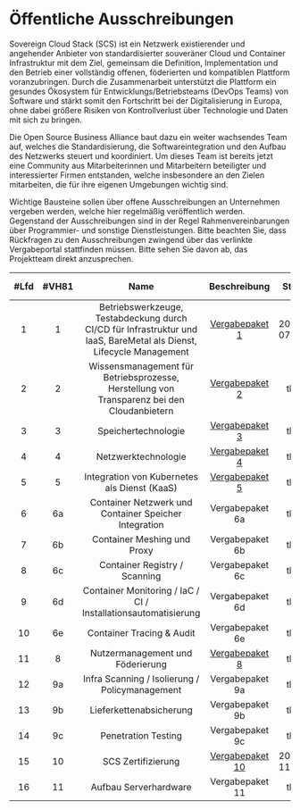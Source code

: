 # Öffentliche Ausschreibungen
Sovereign Cloud Stack (SCS) ist ein Netzwerk existierender und angehender Anbieter von standardisierter souveräner Cloud und Container Infrastruktur mit dem Ziel, gemeinsam die Definition, Implementation und den Betrieb einer vollständig offenen, föderierten und kompatiblen Plattform voranzubringen. Durch die Zusammenarbeit unterstützt die Plattform ein gesundes Ökosystem für Entwicklungs/Betriebsteams (DevOps Teams) von Software und stärkt somit den Fortschritt bei der Digitalisierung in Europa, ohne dabei größere Risiken von Kontrollverlust über Technologie und Daten mit sich zu bringen.

Die Open Source Business Alliance baut dazu ein weiter wachsendes Team auf, welches die Standardisierung, die Softwareintegration und den Aufbau des Netzwerks steuert und koordiniert. Um dieses Team ist bereits jetzt eine Community aus Mitarbeiterinnen und Mitarbeitern beteiligter und interessierter Firmen entstanden, welche insbesondere an den Zielen mitarbeiten, die für ihre eigenen Umgebungen wichtig sind.

Wichtige Bausteine sollen über offene Ausschreibungen an Unternehmen vergeben werden, welche hier regelmäßig veröffentlich werden. 
Gegenstand der Ausschreibungen sind in der Regel Rahmenvereinbarungen über Programmier- und sonstige Dienstleistungen. 
Bitte beachten Sie, dass 
Rückfragen zu den Ausschreibungen zwingend über das verlinkte Vergabeportal stattfinden müssen. Bitte sehen Sie davon ab, das Projektteam direkt anzusprechen.

<div class="table-responsive" markdown="1">

| #Lfd | #VH81 | Name | Beschreibung | Start | Abgabefrist | Link zum Vergabeportal |
|:---:|:---:|:---:|:---:|:---:|:---:|:---:|
| 1  | 1  | Betriebswerkzeuge, Testabdeckung durch CI/CD für Infrastruktur und IaaS, BareMetal als Dienst, Lifecycle Management | [Vergabepaket 1](lot1/) | 2021-07-30 | 2021-08-20 | ~~SCS-VP01~~ |
| 2  | 2  | Wissensmanagement für Betriebsprozesse, Herstellung von Transparenz bei den Cloudanbietern | [Vergabepaket 2](lot2/) | tba | tba | tba |
| 3  | 3  | Speichertechnologie | [Vergabepaket 3](lot3/) | tba | tba | tba |
| 4  | 4  | Netzwerktechnologie | [Vergabepaket 4](lot4/) | tba | tba | tba |
| 5  | 5  | Integration von Kubernetes als Dienst (KaaS) | [Vergabepaket 5](lot5/) | tba | tba | tba |
| 6  | 6a | Container Netzwerk und Container Speicher Integration | Vergabepaket 6a | tba | tba | tba |
| 7  | 6b | Container Meshing und Proxy | Vergabepaket 6b | tba | tba | tba |
| 8  | 6c | Container Registry / Scanning | Vergabepaket 6c | tba | tba | tba |
| 9  | 6d | Container Monitoring / IaC / CI / Installationsautomatisierung | Vergabepaket 6d | tba | tba | tba |
| 10 | 6e | Container Tracing & Audit | Vergabepaket 6e | tba | tba | tba |
| 11 | 8  | Nutzermanagement und Föderierung | [Vergabepaket 8](lot8/) | tba | tba | tba |
| 12 | 9a | Infra Scanning / Isolierung / Policymanagement | Vergabepaket 9a | tba | tba | tba |
| 13 | 9b | Lieferkettenabsicherung | Vergabepaket 9b | tba | tba | tba |
| 14 | 9c | Penetration Testing | Vergabepaket 9c | tba | tba | tba |
| 15 | 10 | SCS Zertifizierung | [Vergabepaket 10](lot10/) | 2021-11-12 | 2021-12-07 T10:00+01:00 | [&raquo; SCS-VP10](https://www.dtvp.de/Satellite/notice/CXP4YV7RFHA) |
| 16 | 11 | Aufbau Serverhardware | Vergabepaket 11 | tba | tba | tba |

</div>
